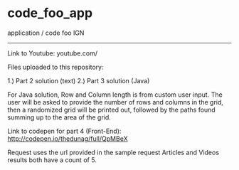 # code_foo_app
application / code foo IGN
_________________________________

Link to Youtube: youtube.com/

Files uploaded to this repository:

1.) Part 2 solution (text)
2.) Part 3 solution (Java)

For Java solution, Row and Column length is from custom user input.
The user will be asked to provide the number of rows and columns in the grid, then a randomized grid will be printed out, followed by the paths found summing up to the area of the grid.


Link to codepen for part 4 (Front-End): http://codepen.io/thedunag/full/QpMBeX

Request uses the url provided in the sample request
Articles and Videos results both have a count of 5.
